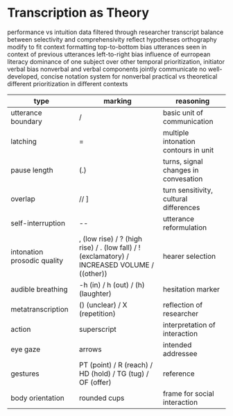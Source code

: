 # Transcription as Theory
performance vs intuition data
	filtered through researcher
transcript
	balance between selectivity and comprehensivity
	reflect hypotheses
	orthography
		modify to fit context
	formatting
		top-to-bottom bias
			utterances seen in context of previous utterances
		left-to-right bias
			influence of eurropean literacy
			dominance of one subject over other
			temporal prioritization, initiator
		verbal bias
			nonverbal and verbal components jointly communicate
			no well-developed, concise notation system for nonverbal
			practical vs theoretical
			different prioritization in different contexts

| type                        | marking                                                                                      | reasoning                              |
| --------------------------- | -------------------------------------------------------------------------------------------- | -------------------------------------- |
| utterance boundary          | /                                                                                            | basic unit of communication            |
| latching                    | =                                                                                            | multiple intonation contours in unit   |
| pause length                | (.)                                                                                          | turns, signal changes in convesation  |
| overlap                     | // ]                                                                                         | turn sensitivity, cultural differences |
| self-interruption           | --                                                                                           | utterance reformulation                |
| intonation prosodic quality | , (low rise) / ? (high rise) / . (low fall) / ! (exclamatory) / INCREASED VOLUME / ((other)) | hearer selection                       |
| audible breathing           | -h (in) / h (out) / (h) (laughter)                                                           | hesitation marker                      |
| metatranscription           | () (unclear) / X (repetition)                                                                | reflection of researcher               |
| action                      | superscript                                                                                  | interpretation of interaction         |
| eye gaze                    | arrows                                                                                       | intended addressee                     |
| gestures                    | PT (point) / R (reach) / HD (hold) / TG (tug) / OF (offer)                                   | reference                              |
| body orientation | rounded cups | frame for social interaction |
